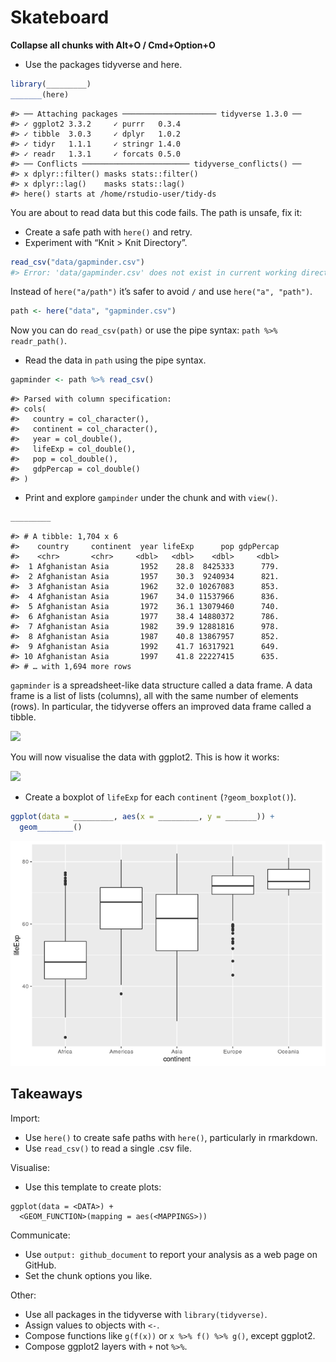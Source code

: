 Skateboard
================

**Collapse all chunks with Alt+O / Cmd+Option+O**

  - Use the packages tidyverse and here.

<!-- end list -->

``` r
library(_________)
_______(here)
```

    #> ── Attaching packages ───────────────────── tidyverse 1.3.0 ──
    #> ✓ ggplot2 3.3.2     ✓ purrr   0.3.4
    #> ✓ tibble  3.0.3     ✓ dplyr   1.0.2
    #> ✓ tidyr   1.1.1     ✓ stringr 1.4.0
    #> ✓ readr   1.3.1     ✓ forcats 0.5.0
    #> ── Conflicts ──────────────────────── tidyverse_conflicts() ──
    #> x dplyr::filter() masks stats::filter()
    #> x dplyr::lag()    masks stats::lag()
    #> here() starts at /home/rstudio-user/tidy-ds

You are about to read data but this code fails. The path is unsafe, fix
it:

  - Create a safe path with `here()` and retry.
  - Experiment with “Knit \> Knit Directory”.

<!-- end list -->

``` r
read_csv("data/gapminder.csv")
#> Error: 'data/gapminder.csv' does not exist in current working directory ('/home/rstudio-user/tidy-ds/R').
```

Instead of `here("a/path")` it’s safer to avoid `/` and use `here("a",
"path")`.

``` r
path <- here("data", "gapminder.csv")
```

Now you can do `read_csv(path)` or use the pipe syntax: `path %>%
readr_path()`.

  - Read the data in `path` using the pipe syntax.

<!-- end list -->

``` r
gapminder <- path %>% read_csv()
```

    #> Parsed with column specification:
    #> cols(
    #>   country = col_character(),
    #>   continent = col_character(),
    #>   year = col_double(),
    #>   lifeExp = col_double(),
    #>   pop = col_double(),
    #>   gdpPercap = col_double()
    #> )

  - Print and explore `gampinder` under the chunk and with `view()`.

<!-- end list -->

``` r
_________
```

    #> # A tibble: 1,704 x 6
    #>    country     continent  year lifeExp      pop gdpPercap
    #>    <chr>       <chr>     <dbl>   <dbl>    <dbl>     <dbl>
    #>  1 Afghanistan Asia       1952    28.8  8425333      779.
    #>  2 Afghanistan Asia       1957    30.3  9240934      821.
    #>  3 Afghanistan Asia       1962    32.0 10267083      853.
    #>  4 Afghanistan Asia       1967    34.0 11537966      836.
    #>  5 Afghanistan Asia       1972    36.1 13079460      740.
    #>  6 Afghanistan Asia       1977    38.4 14880372      786.
    #>  7 Afghanistan Asia       1982    39.9 12881816      978.
    #>  8 Afghanistan Asia       1987    40.8 13867957      852.
    #>  9 Afghanistan Asia       1992    41.7 16317921      649.
    #> 10 Afghanistan Asia       1997    41.8 22227415      635.
    #> # … with 1,694 more rows

`gapminder` is a spreadsheet-like data structure called a data frame. A
data frame is a list of lists (columns), all with the same number of
elements (rows). In particular, the tidyverse offers an improved data
frame called a tibble.

![](http://i.imgur.com/zKA3A2g.png)

You will now visualise the data with ggplot2. This is how it works:

![](http://i.imgur.com/T77FopE.png)

  - Create a boxplot of `lifeExp` for each `continent`
    (`?geom_boxplot()`).

<!-- end list -->

``` r
ggplot(data = _________, aes(x = _________, y = _______)) +
  geom________()
```

![](01_skateboard_fiona_files/figure-gfm/boxplot-2-1.png)<!-- -->

## Takeaways

Import:

  - Use `here()` to create safe paths with `here()`, particularly in
    rmarkdown.
  - Use `read_csv()` to read a single .csv file.

Visualise:

  - Use this template to create plots:

<!-- end list -->

    ggplot(data = <DATA>) +
      <GEOM_FUNCTION>(mapping = aes(<MAPPINGS>))

Communicate:

  - Use `output: github_document` to report your analysis as a web page
    on GitHub.
  - Set the chunk options you like.

Other:

  - Use all packages in the tidyverse with `library(tidyverse)`.
  - Assign values to objects with `<-`.
  - Compose functions like `g(f(x))` or `x %>% f() %>% g()`, except
    ggplot2.
  - Compose ggplot2 layers with `+` not `%>%`.
